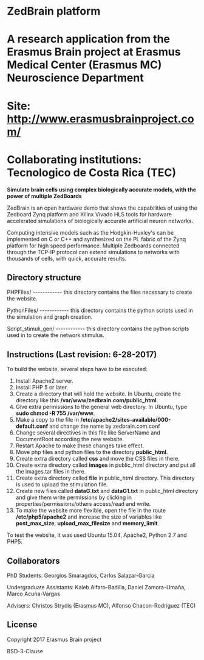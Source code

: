 # ZedBrain platform
# A research application from the Erasmus Brain project at Erasmus Medical Center (Erasmus MC) Neuroscience Department 
# Site: http://www.erasmusbrainproject.com/

# Collaborating institutions: Tecnologico de Costa Rica (TEC)

**Simulate brain cells using complex biologically accurate models, with the power of multiple ZedBoards**

ZedBrain is an open hardware demo that shows the capabilities of using the Zedboard Zynq platform and Xilinx Vivado HLS tools for hardware accelerated simulations of biologically accurate artificial neuron networks. 

Computing intensive models such as the Hodgkin-Huxley's can be implemented on C or C++ and synthesized on the PL fabric of the Zynq platform for high speed performance. Multiple Zedboards connected through the TCP-IP protocol can extend simulations to networks with thousands of cells, with quick, accurate results.

## Directory structure
PHPFiles/ ------------ this directory contains the files necessary to create the website.

PythonFiles/ ------------ this directory contains the python scripts used in the simulation and graph creation.

Script_stimuli_gen/ ------------ this directory contains the python scripts used in to create the network stimulus.

## Instructions (Last revision: 6-28-2017)
To build the website, several steps have to be executed:
1. Install Apache2 server. 
2. Install PHP 5 or later.
3. Create a directory that will hold the website. In Ubuntu, create the directory like this **/var/www/zedbrain.com/public_html**.
4. Give extra permissions to the general web directory. In Ubuntu, type **sudo chmod -R 755 /var/www**.
5. Make a copy to the file in **/etc/apache2/sites-available/000-default.conf** and change the name by zedbrain.com.conf
6. Change several directives in this file like ServerName and DocumentRoot according the new website.
7. Restart Apache to make these changes take effect.
8. Move php files and python files to the directory **public_html**.
9. Create extra directory called **css** and move the CSS files in there.
10. Create extra directory called **images** in public_html directory and put all the images.tar files in there. 
11. Create extra directory called **file** in public_html directory. This directory is used to upload the stimulation file.
12. Create new files called **dataG.txt** and  **dataG1.txt** in public_html directory and give them write permissions by clicking in properties/permissions/others access/read and write.
13. To make the website more flexible, open the file in the route **/etc/php5/apache2** and increase the size of variables like **post_max_size**, **upload_max_filesize** and **memory_limit**.

To test the website, it was used Ubuntu 15.04, Apache2, Python 2.7 and PHP5.

## Collaborators

PhD Students: Georgios Smaragdos, Carlos Salazar-Garcia

Undergraduate Assistants: Kaleb Alfaro-Badilla, Daniel Zamora-Umaña, Marco Acuña-Vargas

Advisers: Christos Strydis (Erasmus MC), Alfonso Chacon-Rodriguez (TEC)

## License
Copyright 2017 Erasmus Brain project

BSD-3-Clause

